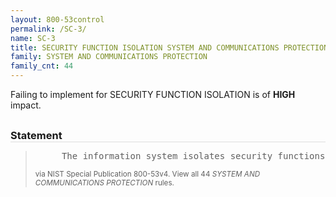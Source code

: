 ```yaml
---
layout: 800-53control
permalink: /SC-3/
name: SC-3
title: SECURITY FUNCTION ISOLATION SYSTEM AND COMMUNICATIONS PROTECTION
family: SYSTEM AND COMMUNICATIONS PROTECTION
family_cnt: 44
---
```

<p class="text-danger">Failing to implement for SECURITY FUNCTION ISOLATION is of <b>HIGH</b> impact.</p>

<h3 style="border-bottom:1px solid #ddd;margin:30px 0 8px 0;">Statement</h3>
<blockquote>
<pre>     The information system isolates security functions from nonsecurity functions. 
</pre>
<p><small>via NIST Special Publication 800-53v4. View all 44 <i>SYSTEM AND COMMUNICATIONS PROTECTION</i> rules. <a href="/cce/ssg/group/$Group_id"><span class="glyphicon glyphicon-link"></span></a> </small></p>
</blockquote>


